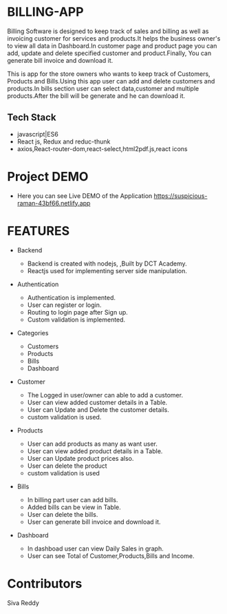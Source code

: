 # BILLING-APP

Billing Software is designed to keep track of sales and billing as well as invoicing customer for services and products.It helps the business owner's to view all data in Dashboard.In customer page and product page you can add, update and delete specified customer and product.Finally, You can generate bill invoice and download it.

This is app for the store owners who wants to keep track of Customers, Products and Bills.Using this app user can add and delete customers and products.In bills section user can select data,customer and multiple products.After the bill will be generate and he can download it. 

## Tech Stack

- javascript|ES6
- React js, Redux and reduc-thunk
- axios,React-router-dom,react-select,html2pdf.js,react icons

# Project DEMO

- Here you can see Live DEMO of the Application https://suspicious-raman-43bf66.netlify.app

# FEATURES
- Backend
   - Backend is created with nodejs, 
    ,Built by DCT Academy.
   - Reactjs used for implementing
     server side manipulation.
    
- Authentication

    - Authentication is implemented.
    - User can register or login.
    - Routing to login page after Sign up.
    - Custom validation is implemented.
 
 - Categories
    
    - Customers
    - Products
    - Bills
    - Dashboard
 
 - Customer
 
   - The Logged in user/owner can able to add a customer.
   - User can view added customer details in a Table.
   - User can Update and Delete the customer details.
   - custom validation is used.
 
 - Products
 
   - User can add products as many as want user.
   - User can view added product details in a Table.
   - User can Update product prices also.
   - User can delete the product
   - custom validation is used
  
 - Bills
  
   - In billing part user can add bills.
   - Added bills can be view in Table.
   - User can delete the bills.
   - User can generate bill invoice and download it.
 
 - Dashboard
 
   - In dashboad user can view Daily Sales in graph.
   - User can see Total of Customer,Products,Bills and Income.

# Contributors

Siva Reddy


